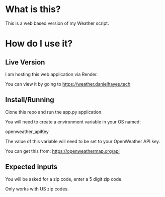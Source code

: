 # What is this?
This is a web based version of my Weather script.

# How do I use it?

## Live Version
I am hosting this web application via Render.

You can view it by going to https://weather.danielhayes.tech 

## Install/Running
Clone this repo and run the app.py application.

You will need to create a environment variable in your OS named:

openweather_apiKey

The value of this variable will need to be set to your OpenWeather API key.

You can get this from: https://openweathermap.org/api

## Expected inputs
You will be asked for a zip code, enter a 5 digit zip code.

Only works with US zip codes.